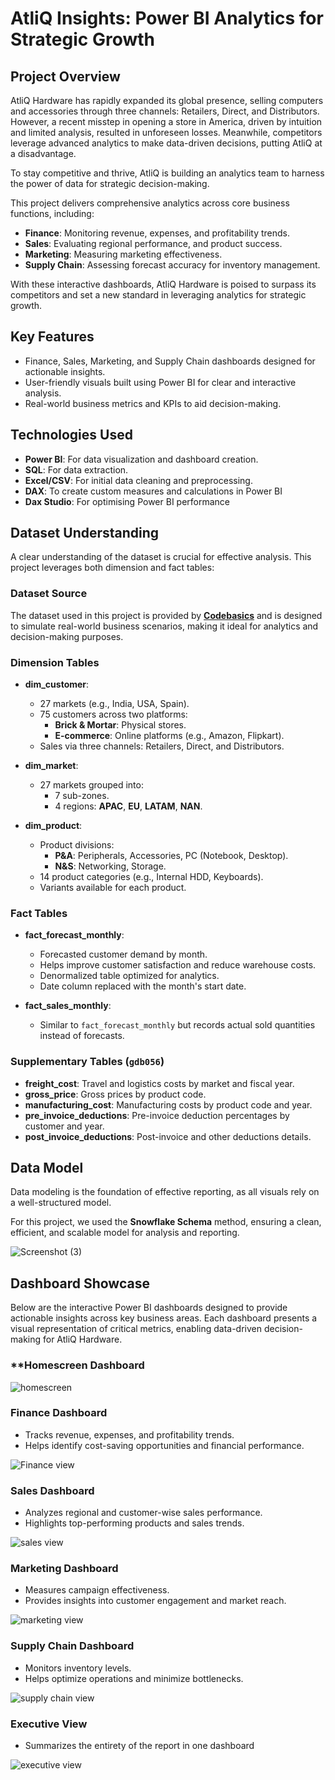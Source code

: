 # AtliQ Insights: Power BI Analytics for Strategic Growth
## **Project Overview**  

AtliQ Hardware has rapidly expanded its global presence, selling computers and accessories through three channels: Retailers, Direct, and Distributors. However, a recent misstep in opening a store in America, driven by intuition and limited analysis, resulted in unforeseen losses. Meanwhile, competitors leverage advanced analytics to make data-driven decisions, putting AtliQ at a disadvantage.

To stay competitive and thrive, AtliQ is building an analytics team to harness the power of data for strategic decision-making.  

This project delivers comprehensive analytics across core business functions, including:  
- **Finance**: Monitoring revenue, expenses, and profitability trends.  
- **Sales**: Evaluating regional performance, and product success.  
- **Marketing**: Measuring marketing effectiveness.  
- **Supply Chain**: Assessing forecast accuracy for inventory management.  

With these interactive dashboards, AtliQ Hardware is poised to surpass its competitors and set a new standard in leveraging analytics for strategic growth.  

## **Key Features**
- Finance, Sales, Marketing, and Supply Chain dashboards designed for actionable insights.  
- User-friendly visuals built using Power BI for clear and interactive analysis.  
- Real-world business metrics and KPIs to aid decision-making.

## **Technologies Used**  
- **Power BI**: For data visualization and dashboard creation.  
- **SQL**: For data extraction.  
- **Excel/CSV**: For initial data cleaning and preprocessing.  
- **DAX**: To create custom measures and calculations in Power BI
- **Dax Studio**: For optimising Power BI performance

## **Dataset Understanding**  

A clear understanding of the dataset is crucial for effective analysis. This project leverages both dimension and fact tables:  

### **Dataset Source**  
The dataset used in this project is provided by **[Codebasics](https://codebasics.io/)** and is designed to simulate real-world business scenarios, making it ideal for analytics and decision-making purposes.

### **Dimension Tables**  
- **dim_customer**:  
  - 27 markets (e.g., India, USA, Spain).  
  - 75 customers across two platforms:  
    - **Brick & Mortar**: Physical stores.  
    - **E-commerce**: Online platforms (e.g., Amazon, Flipkart).  
  - Sales via three channels: Retailers, Direct, and Distributors.  

- **dim_market**:  
  - 27 markets grouped into:  
    - 7 sub-zones.  
    - 4 regions: **APAC**, **EU**, **LATAM**, **NAN**.  

- **dim_product**:  
  - Product divisions:  
    - **P&A**: Peripherals, Accessories, PC (Notebook, Desktop).  
    - **N&S**: Networking, Storage.  
  - 14 product categories (e.g., Internal HDD, Keyboards).  
  - Variants available for each product.  

### **Fact Tables**  
- **fact_forecast_monthly**:  
  - Forecasted customer demand by month.  
  - Helps improve customer satisfaction and reduce warehouse costs.  
  - Denormalized table optimized for analytics.  
  - Date column replaced with the month's start date.  

- **fact_sales_monthly**:  
  - Similar to `fact_forecast_monthly` but records actual sold quantities instead of forecasts.  

### **Supplementary Tables** (`gdb056`)  
- **freight_cost**: Travel and logistics costs by market and fiscal year.  
- **gross_price**: Gross prices by product code.  
- **manufacturing_cost**: Manufacturing costs by product code and year.  
- **pre_invoice_deductions**: Pre-invoice deduction percentages by customer and year.  
- **post_invoice_deductions**: Post-invoice and other deductions details.

## **Data Model**  

Data modeling is the foundation of effective reporting, as all visuals rely on a well-structured model.  

For this project, we used the **Snowflake Schema** method, ensuring a clean, efficient, and scalable model for analysis and reporting.  

![Screenshot (3)](https://github.com/user-attachments/assets/39e0ff95-5916-4395-ae42-3efe622cd669)

## **Dashboard Showcase**
Below are the interactive Power BI dashboards designed to provide actionable insights across key business areas. Each dashboard presents a visual representation of critical metrics, enabling data-driven decision-making for AtliQ Hardware.  
### **Homescreen Dashboard

![homescreen](https://github.com/user-attachments/assets/b9c1d311-4bad-43b6-844b-47ae2492419d)

### **Finance Dashboard**  
- Tracks revenue, expenses, and profitability trends.  
- Helps identify cost-saving opportunities and financial performance.
  
![Finance view](https://github.com/user-attachments/assets/0caef7ea-2791-49a3-a7fc-3777c9769b85)

### **Sales Dashboard**  
- Analyzes regional and customer-wise sales performance.  
- Highlights top-performing products and sales trends.

![sales view](https://github.com/user-attachments/assets/c950030b-48b8-4b0a-822b-510244ac0254)

### **Marketing Dashboard**  
- Measures campaign effectiveness.  
- Provides insights into customer engagement and market reach.

![marketing view](https://github.com/user-attachments/assets/bfe3582c-a801-412d-ac3a-c950e0a2b35b)

### **Supply Chain Dashboard**  
- Monitors inventory levels.  
- Helps optimize operations and minimize bottlenecks.

![supply chain view](https://github.com/user-attachments/assets/8c272908-535a-4219-9b8d-90a9f330067a)

### **Executive View**
- Summarizes the entirety of the report in one dashboard
  
![executive view](https://github.com/user-attachments/assets/27372935-5820-4a8f-8173-d9117b4891e2)





